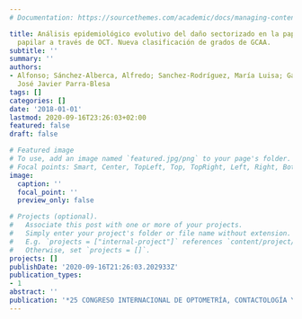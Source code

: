 ```yaml
---
# Documentation: https://sourcethemes.com/academic/docs/managing-content/

title: Análisis epidemiológico evolutivo del daño sectorizado en la papila y retina
  papilar a través de OCT. Nueva clasificación de grados de GCAA.
subtitle: ''
summary: ''
authors:
- Alfonso; Sánchez-Alberca, Alfredo; Sanchez-Rodríguez, María Luisa; García-Medina,
  José Javier Parra-Blesa
tags: []
categories: []
date: '2018-01-01'
lastmod: 2020-09-16T23:26:03+02:00
featured: false
draft: false

# Featured image
# To use, add an image named `featured.jpg/png` to your page's folder.
# Focal points: Smart, Center, TopLeft, Top, TopRight, Left, Right, BottomLeft, Bottom, BottomRight.
image:
  caption: ''
  focal_point: ''
  preview_only: false

# Projects (optional).
#   Associate this post with one or more of your projects.
#   Simply enter your project's folder or file name without extension.
#   E.g. `projects = ["internal-project"]` references `content/project/deep-learning/index.md`.
#   Otherwise, set `projects = []`.
projects: []
publishDate: '2020-09-16T21:26:03.202933Z'
publication_types:
- 1
abstract: ''
publication: '*25 CONGRESO INTERNACIONAL DE OPTOMETRÍA, CONTACTOLOGÍA Y ÓPTICA OFTÁLMICA*'
---
```


